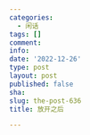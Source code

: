 ```yaml
---
categories:
  - 闲话
tags: []
comment: 
info: 
date: '2022-12-26'
type: post
layout: post
published: false
sha: 
slug: the-post-636
title: 放开之后

---
```

